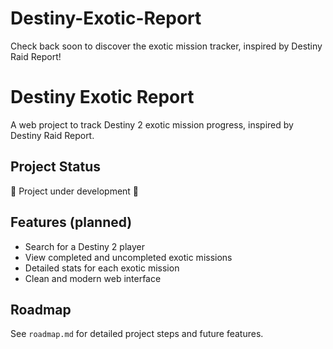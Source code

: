 # Destiny-Exotic-Report
Check back soon to discover the exotic mission tracker, inspired by Destiny Raid Report!

# Destiny Exotic Report

A web project to track Destiny 2 exotic mission progress, inspired by Destiny Raid Report.

## Project Status
🚧 Project under development 🚧

## Features (planned)
- Search for a Destiny 2 player
- View completed and uncompleted exotic missions
- Detailed stats for each exotic mission
- Clean and modern web interface

## Roadmap
See `roadmap.md` for detailed project steps and future features.
